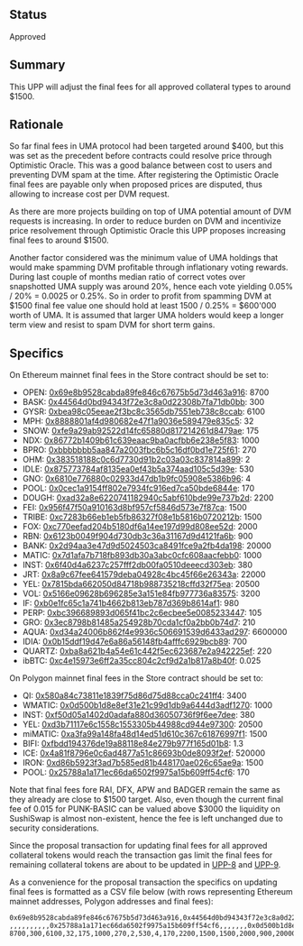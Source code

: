 ## Status

Approved

## Summary

This UPP will adjust the final fees for all approved collateral types to around $1500.

## Rationale

So far final fees in UMA protocol had been targeted around $400, but this was set as the precedent before contracts could resolve price through Optimistic Oracle. This was a good balance between cost to users and preventing DVM spam at the time. After registering the Optimistic Oracle final fees are payable only when proposed prices are disputed, thus allowing to increase cost per DVM request.

As there are more projects building on top of UMA potential amount of DVM requests is increasing. In order to reduce burden on DVM and incentivize price resolvement through Optimistic Oracle this UPP proposes increasing final fees to around $1500.

Another factor considered was the minimum value of UMA holdings that would make spamming DVM profitable through inflationary voting rewards. During last couple of months median ratio of correct votes over snapshotted UMA supply was around 20%, hence each vote yielding 0.05% / 20% = 0.0025 or 0.25%. So in order to profit from spamming DVM at $1500 final fee value one should hold at least 1500 / 0.25% = $600'000 worth of UMA. It is assumed that larger UMA holders would keep a longer term view and resist to spam DVM for short term gains.

## Specifics

On Ethereum mainnet final fees in the Store contract should be set to:
* OPEN: [0x69e8b9528cabda89fe846c67675b5d73d463a916](https://etherscan.io/address/0x69e8b9528cabda89fe846c67675b5d73d463a916): 8700
* BASK: [0x44564d0bd94343f72e3c8a0d22308b7fa71db0bb](https://etherscan.io/address/0x44564d0bd94343f72e3c8a0d22308b7fa71db0bb): 300
* GYSR: [0xbea98c05eeae2f3bc8c3565db7551eb738c8ccab](https://etherscan.io/address/0xbea98c05eeae2f3bc8c3565db7551eb738c8ccab): 6100
* MPH: [0x8888801af4d980682e47f1a9036e589479e835c5](https://etherscan.io/address/0x8888801af4d980682e47f1a9036e589479e835c5): 32
* SNOW: [0xfe9a29ab92522d14fc65880d817214261d8479ae](https://etherscan.io/address/0xfe9a29ab92522d14fc65880d817214261d8479ae): 175
* NDX: [0x86772b1409b61c639eaac9ba0acfbb6e238e5f83](https://etherscan.io/address/0x86772b1409b61c639eaac9ba0acfbb6e238e5f83): 1000
* BPRO: [0xbbbbbbb5aa847a2003fbc6b5c16df0bd1e725f61](https://etherscan.io/address/0xbbbbbbb5aa847a2003fbc6b5c16df0bd1e725f61): 270
* OHM: [0x383518188c0c6d7730d91b2c03a03c837814a899](https://etherscan.io/address/0x383518188c0c6d7730d91b2c03a03c837814a899): 2
* IDLE: [0x875773784af8135ea0ef43b5a374aad105c5d39e](https://etherscan.io/address/0x875773784af8135ea0ef43b5a374aad105c5d39e): 530
* GNO: [0x6810e776880c02933d47db1b9fc05908e5386b96](https://etherscan.io/address/0x6810e776880c02933d47db1b9fc05908e5386b96): 4
* POOL: [0x0cec1a9154ff802e7934fc916ed7ca50bde6844e](https://etherscan.io/address/0x0cec1a9154ff802e7934fc916ed7ca50bde6844e): 170
* DOUGH: [0xad32a8e6220741182940c5abf610bde99e737b2d](https://etherscan.io/address/0xad32a8e6220741182940c5abf610bde99e737b2d): 2200
* FEI: [0x956f47f50a910163d8bf957cf5846d573e7f87ca](https://etherscan.io/address/0x956f47f50a910163d8bf957cf5846d573e7f87ca): 1500
* TRIBE: [0xc7283b66eb1eb5fb86327f08e1b5816b0720212b](https://etherscan.io/address/0xc7283b66eb1eb5fb86327f08e1b5816b0720212b): 1500
* FOX: [0xc770eefad204b5180df6a14ee197d99d808ee52d](https://etherscan.io/address/0xc770eefad204b5180df6a14ee197d99d808ee52d): 2000
* RBN: [0x6123b0049f904d730db3c36a31167d9d4121fa6b](https://etherscan.io/address/0x6123b0049f904d730db3c36a31167d9d4121fa6b): 900
* BANK: [0x2d94aa3e47d9d5024503ca8491fce9a2fb4da198](https://etherscan.io/address/0x2d94aa3e47d9d5024503ca8491fce9a2fb4da198): 20000
* MATIC: [0x7d1afa7b718fb893db30a3abc0cfc608aacfebb0](https://etherscan.io/address/0x7d1afa7b718fb893db30a3abc0cfc608aacfebb0): 1000
* INST: [0x6f40d4a6237c257fff2db00fa0510deeecd303eb](https://etherscan.io/address/0x6f40d4a6237c257fff2db00fa0510deeecd303eb): 380
* JRT: [0x8a9c67fee641579deba04928c4bc45f66e26343a](https://etherscan.io/address/0x8a9c67fee641579deba04928c4bc45f66e26343a): 22000
* YEL: [0x7815bda662050d84718b988735218cffd32f75ea](https://etherscan.io/address/0x7815bda662050d84718b988735218cffd32f75ea): 20500
* VOL: [0x5166e09628b696285e3a151e84fb977736a83575](https://etherscan.io/address/0x5166e09628b696285e3a151e84fb977736a83575): 3200
* IF: [0xb0e1fc65c1a741b4662b813eb787d369b8614af1](https://etherscan.io/address/0xb0e1fc65c1a741b4662b813eb787d369b8614af1): 980
* PERP: [0xbc396689893d065f41bc2c6ecbee5e0085233447](https://etherscan.io/address/0xbc396689893d065f41bc2c6ecbee5e0085233447): 105
* GRO: [0x3ec8798b81485a254928b70cda1cf0a2bb0b74d7](https://etherscan.io/address/0x3ec8798b81485a254928b70cda1cf0a2bb0b74d7): 210
* AQUA: [0xd34a24006b862f4e9936c506691539d6433ad297](https://etherscan.io/address/0xd34a24006b862f4e9936c506691539d6433ad297): 6600000
* IDIA: [0x0b15ddf19d47e6a86a56148fb4afffc6929bcb89](https://etherscan.io/address/0x0b15ddf19d47e6a86a56148fb4afffc6929bcb89): 700
* QUARTZ: [0xba8a621b4a54e61c442f5ec623687e2a942225ef](https://etherscan.io/address/0xba8a621b4a54e61c442f5ec623687e2a942225ef): 220
* ibBTC: [0xc4e15973e6ff2a35cc804c2cf9d2a1b817a8b40f](https://etherscan.io/address/0xc4e15973e6ff2a35cc804c2cf9d2a1b817a8b40f): 0.025

On Polygon mainnet final fees in the Store contract should be set to:

* QI: [0x580a84c73811e1839f75d86d75d88cca0c241ff4](https://polygonscan.com/address/0x580a84c73811e1839f75d86d75d88cca0c241ff4): 3400
* WMATIC: [0x0d500b1d8e8ef31e21c99d1db9a6444d3adf1270](https://polygonscan.com/address/0x0d500b1d8e8ef31e21c99d1db9a6444d3adf1270): 1000
* INST: [0xf50d05a1402d0adafa880d36050736f9f6ee7dee](https://polygonscan.com/address/0xf50d05a1402d0adafa880d36050736f9f6ee7dee): 380
* YEL: [0xd3b71117e6c1558c1553305b44988cd944e97300](https://polygonscan.com/address/0xd3b71117e6c1558c1553305b44988cd944e97300): 20500
* miMATIC: [0xa3fa99a148fa48d14ed51d610c367c61876997f1](https://polygonscan.com/address/0xa3fa99a148fa48d14ed51d610c367c61876997f1): 1500
* BIFI: [0xfbdd194376de19a88118e84e279b977f165d01b8](https://polygonscan.com/address/0xfbdd194376de19a88118e84e279b977f165d01b8): 1.3
* ICE: [0x4a81f8796e0c6ad4877a51c86693b0de8093f2ef](https://polygonscan.com/address/0x4a81f8796e0c6ad4877a51c86693b0de8093f2ef): 520000
* IRON: [0xd86b5923f3ad7b585ed81b448170ae026c65ae9a](https://polygonscan.com/address/0xd86b5923f3ad7b585ed81b448170ae026c65ae9a): 1500
* POOL: [0x25788a1a171ec66da6502f9975a15b609ff54cf6](https://polygonscan.com/address/0x25788a1a171ec66da6502f9975a15b609ff54cf6): 170

Note that final fees fore RAI, DFX, APW and BADGER remain the same as they already are close to $1500 target. Also, even though the current final fee of 0.015 for PUNK-BASIC can be valued above $3000 the liquidity on SushiSwap is almost non-existent, hence the fee is left unchanged due to security considerations.

Since the proposal transaction for updating final fees for all approved collateral tokens would reach the transaction gas limit the final fees for remaining collateral tokens are about to be updated in [UPP-8](https://github.com/UMAprotocol/UMIPs/blob/master/UPPs/upp-8.md) and [UPP-9](https://github.com/UMAprotocol/UMIPs/blob/master/UPPs/upp-9.md).

As a convenience for the proposal transaction the specifics on updating final fees is formatted as a CSV file below (with rows representing Ethereum mainnet addresses, Polygon addresses and final fees):

```
0x69e8b9528cabda89fe846c67675b5d73d463a916,0x44564d0bd94343f72e3c8a0d22308b7fa71db0bb,0xbea98c05eeae2f3bc8c3565db7551eb738c8ccab,0x8888801af4d980682e47f1a9036e589479e835c5,0xfe9a29ab92522d14fc65880d817214261d8479ae,0x86772b1409b61c639eaac9ba0acfbb6e238e5f83,0xbbbbbbb5aa847a2003fbc6b5c16df0bd1e725f61,0x383518188c0c6d7730d91b2c03a03c837814a899,0x875773784af8135ea0ef43b5a374aad105c5d39e,0x6810e776880c02933d47db1b9fc05908e5386b96,0x0cec1a9154ff802e7934fc916ed7ca50bde6844e,0xad32a8e6220741182940c5abf610bde99e737b2d,0x956f47f50a910163d8bf957cf5846d573e7f87ca,0xc7283b66eb1eb5fb86327f08e1b5816b0720212b,0xc770eefad204b5180df6a14ee197d99d808ee52d,0x6123b0049f904d730db3c36a31167d9d4121fa6b,0x2d94aa3e47d9d5024503ca8491fce9a2fb4da198,0x7d1afa7b718fb893db30a3abc0cfc608aacfebb0,0x6f40d4a6237c257fff2db00fa0510deeecd303eb,0x8a9c67fee641579deba04928c4bc45f66e26343a,0x7815bda662050d84718b988735218cffd32f75ea,0x5166e09628b696285e3a151e84fb977736a83575,0xb0e1fc65c1a741b4662b813eb787d369b8614af1,0xbc396689893d065f41bc2c6ecbee5e0085233447,0x3ec8798b81485a254928b70cda1cf0a2bb0b74d7,0xd34a24006b862f4e9936c506691539d6433ad297,0x0b15ddf19d47e6a86a56148fb4afffc6929bcb89,0xba8a621b4a54e61c442f5ec623687e2a942225ef,0xc4e15973e6ff2a35cc804c2cf9d2a1b817a8b40f,,,,,
,,,,,,,,,,0x25788a1a171ec66da6502f9975a15b609ff54cf6,,,,,,,0x0d500b1d8e8ef31e21c99d1db9a6444d3adf1270,0xf50d05a1402d0adafa880d36050736f9f6ee7dee,,0xd3b71117e6c1558c1553305b44988cd944e97300,,,,,,,,,0x580a84c73811e1839f75d86d75d88cca0c241ff4,0xa3fa99a148fa48d14ed51d610c367c61876997f1,0xfbdd194376de19a88118e84e279b977f165d01b8,0x4a81f8796e0c6ad4877a51c86693b0de8093f2ef,0xd86b5923f3ad7b585ed81b448170ae026c65ae9a
8700,300,6100,32,175,1000,270,2,530,4,170,2200,1500,1500,2000,900,20000,1000,380,22000,20500,3200,980,105,210,6600000,700,220,0.025,3400,1500,1.3,520000,1500
```

